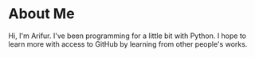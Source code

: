 # About Me

Hi, I'm Arifur. I've been programming for a little bit with Python. I hope to learn more with access to GitHub by learning from other people's works.
